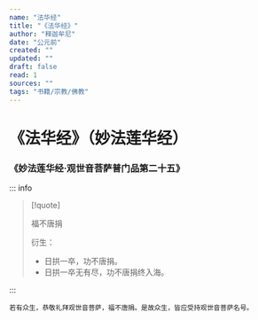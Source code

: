 ```yaml
---
name: "法华经"
title: "《法华经》"
author: "释迦牟尼"
date: "公元前"
created: ""
updated: ""
draft: false
read: 1
sources: ""
tags: "书籍/宗教/佛教"
---
```


# 《法华经》（妙法莲华经）

### 《妙法莲华经·观世音菩萨普门品第二十五》

::: info

> [!quote]
>
> 福不唐捐
>
> 衍生：
> - 日拱一卒，功不唐捐。
> - 日拱一卒无有尽，功不唐捐终入海。

:::

```
若有众生，恭敬礼拜观世音菩萨，福不唐捐。是故众生，皆应受持观世音菩萨名号。
```
